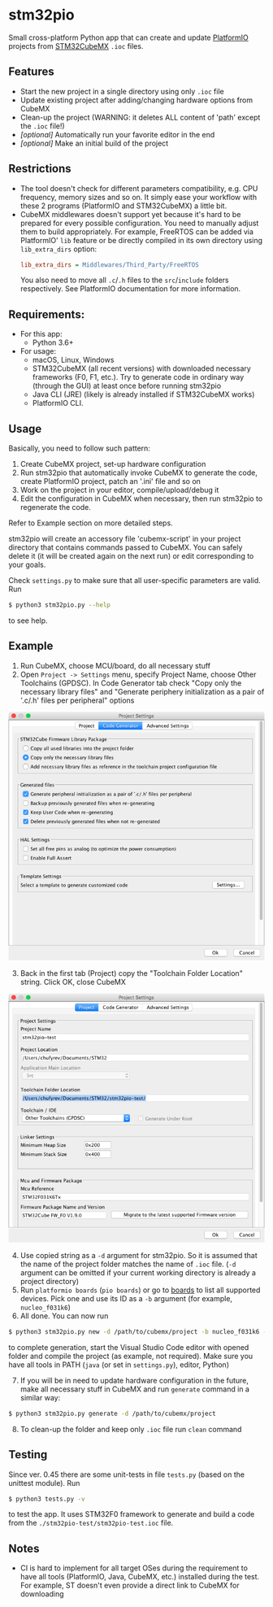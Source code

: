 # stm32pio
Small cross-platform Python app that can create and update [PlatformIO](https://platformio.org) projects from [STM32CubeMX](http://www.st.com/en/development-tools/stm32cubemx.html) `.ioc` files.


## Features
  - Start the new project in a single directory using only `.ioc` file
  - Update existing project after adding/changing hardware options from CubeMX
  - Clean-up the project (WARNING: it deletes ALL content of 'path' except the `.ioc` file!)
  - *[optional]* Automatically run your favorite editor in the end
  - *[optional]* Make an initial build of the project


## Restrictions
  - The tool doesn't check for different parameters compatibility, e.g. CPU frequency, memory sizes and so on. It simply ease your workflow with these 2 programs (PlatformIO and STM32CubeMX) a little bit.
  - CubeMX middlewares doesn't support yet because it's hard to be prepared for every possible configuration. You need to manually adjust them to build appropriately. For example, FreeRTOS can be added via PlatformIO' `lib` feature or be directly compiled in its own directory using `lib_extra_dirs` option:
    ```ini
    lib_extra_dirs = Middlewares/Third_Party/FreeRTOS
    ```
    You also need to move all `.c`/`.h` files to the `src`/`include` folders respectively. See PlatformIO documentation for more information.


## Requirements:
  - For this app:
    - Python 3.6+
  - For usage:
    - macOS, Linux, Windows
    - STM32CubeMX (all recent versions) with downloaded necessary frameworks (F0, F1, etc.). Try to generate code in ordinary way (through the GUI) at least once before running stm32pio
    - Java CLI (JRE) (likely is already installed if STM32CubeMX works)
    - PlatformIO CLI.


## Usage
Basically, you need to follow such pattern:
  1. Create CubeMX project, set-up hardware configuration
  2. Run stm32pio that automatically invoke CubeMX to generate the code, create PlatformIO project, patch an '.ini' file and so on
  3. Work on the project in your editor, compile/upload/debug it
  4. Edit the configuration in CubeMX when necessary, then run stm32pio to regenerate the code.

Refer to Example section on more detailed steps.

stm32pio will create an accessory file 'cubemx-script' in your project directory that contains commands passed to CubeMX. You can safely delete it (it will be created again on the next run) or edit corresponding to your goals.

Check `settings.py` to make sure that all user-specific parameters are valid. Run
```bash
$ python3 stm32pio.py --help
```
to see help.


## Example
1. Run CubeMX, choose MCU/board, do all necessary stuff
2. Open `Project -> Settings` menu, specify Project Name, choose Other Toolchains (GPDSC). In Code Generator tab check "Copy only the necessary library files" and "Generate periphery initialization as a pair of '.c/.h' files per peripheral" options

![Code Generator tab](/screenshots/tab_CodeGenerator.png)

3. Back in the first tab (Project) copy the "Toolchain Folder Location" string. Click OK, close CubeMX

![Project tab](/screenshots/tab_Project.png)

4. Use copied string as a `-d` argument for stm32pio. So it is assumed that the name of the project folder matches the name of `.ioc` file. (`-d` argument can be omitted if your current working directory is already a project directory)
5. Run `platformio boards` (`pio boards`) or go to [boards](https://docs.platformio.org/en/latest/boards) to list all supported devices. Pick one and use its ID as a `-b` argument (for example, `nucleo_f031k6`)
6. All done. You can now run
```bash
$ python3 stm32pio.py new -d /path/to/cubemx/project -b nucleo_f031k6 --start-editor=vscode --with-build
```
to complete generation, start the Visual Studio Code editor with opened folder and compile the project (as example, not required). Make sure you have all tools in PATH (`java` (or set in `settings.py`), editor, Python)

7. If you will be in need to update hardware configuration in the future, make all necessary stuff in CubeMX and run `generate` command in a similar way:
```bash
$ python3 stm32pio.py generate -d /path/to/cubemx/project
```
8. To clean-up the folder and keep only `.ioc` file run `clean` command


## Testing
Since ver. 0.45 there are some unit-tests in file `tests.py` (based on the unittest module). Run
```bash
$ python3 tests.py -v
```
to test the app. It uses STM32F0 framework to generate and build a code from the `./stm32pio-test/stm32pio-test.ioc` file.


## Notes
  - CI is hard to implement for all target OSes during the requirement to have all tools (PlatformIO, Java, CubeMX, etc.) installed during the test. For example, ST doesn't even provide a direct link to CubeMX for downloading
